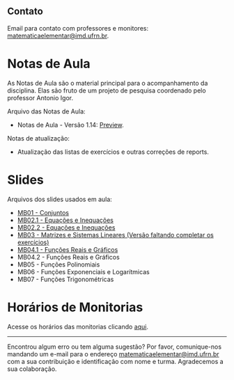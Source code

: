 <!-- # Informações Gerais
As informações sobre a oferta da disciplina no período 2020.2 podem ser lidas no [Plano de Curso](https://drive.google.com/file/d/1P5gzhI-wrO_lZKLjTi2-reVs7j3ia8bb/view?usp=sharing). Uma live de dúvidas sobre esse plano pode ser assistida [aqui](https://drive.google.com/drive/folders/1H70yHhUw56rLBTXCzbOfJ-ODy1v9OkPd?usp=sharing). -->

## Contato
Email para contato com professores e monitores: [matematicaelementar@imd.ufrn.br](mailto:matematicaelementar@imd.ufrn.br).

# Notas de Aula
As Notas de Aula são o material principal para o acompanhamento da disciplina. Elas são fruto de um projeto de pesquisa coordenado pelo professor Antonio Igor.

Arquivo das Notas de Aula:
- Notas de Aula - Versão 1.14: [Preview](materiais/notas-de-aula-v1.14.pdf).

Notas de atualização:
- Atualização das listas de exercícios e outras correções de reports.

# Slides
Arquivos dos slides usados em aula:
- [MB01 - Conjuntos](materiais/MB01_Conjuntos.pdf)
- [MB02.1 - Equações e Inequações](materiais/MB02_Equacoes_e_inequacoes_pt1.pdf)
- [MB02.2 - Equações e Inequações](materiais/MB02_Equacoes_e_inequacoes_pt2.pdf)
- [MB03 - Matrizes e Sistemas Lineares (Versão faltando completar os exercícios)](materiais/MB03_Matrizes_e_Sistemas.pdf)
- [MB04.1 - Funções Reais e Gráficos](materiais/MB04_Funcoes_Reais_e_Graficos_pt1.pdf)
- MB04.2 - Funções Reais e Gráficos
- MB05 - Funções Polinomiais
- MB06 - Funções Exponenciais e Logarítmicas
- MB07 - Funções Trigonométricas

<!--  [ME01 - Conjuntos](materiais/ME01%20-%20Conjuntos.pdf)
- [ME02 - Conjuntos Numéricos e Potenciação](materiais/ME02%20-%20Conjuntos%20Numéricos%20e%20Potenciação.pdf)
- [ME03 - Equações e Inequações](materiais/ME03%20-%20Equações%20e%20Inequações.pdf)
- [ME04 - Princípio da Indução Finita](materiais/ME04%20-%20Princípio%20da%20Indução%20Finita.pdf)
- [ME05 - Funções](materiais/ME05%20-%20Funções.pdf)
- [ME06 - Progressões](materiais/ME06%20-%20Progressões.pdf)
- [ME07 - Funções Reais e Gráficos](materiais/ME07%20-%20Funções%20Reais%20e%20Gráficos.pdf)
- [ME08 - Funções Polinomiais](materiais/ME08%20-%20Funções%20Polinomiais.pdf)
- [ME09 - Funções Exponenciais e Logarítmicas](materiais/ME09%20-%20Funções%20Exponenciais%20e%20Logarítmicas.pdf)
- [ME10 - Funções Trigonométricas](materiais/ME10%20-%20Funções%20Trigonométricas.pdf) -->

# Horários de Monitorias 

Acesse os horários das monitorias clicando [aqui](https://matematica-elementar.github.io/horarios-monitorias).

--- 
Encontrou algum erro ou tem alguma sugestão? Por favor, comunique-nos mandando um e-mail para o endereço [matematicaelementar@imd.ufrn.br](mailto:matematicaelementar@imd.ufrn.br) com a sua contribuição e identificação com nome e turma. Agradecemos a sua colaboração.
